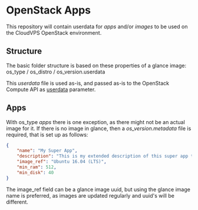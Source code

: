 # OpenStack Apps

This repository will contain userdata for *apps* and/or *images* to be used on the CloudVPS OpenStack environment.

## Structure

The basic folder structure is based on these properties of a glance image:
os_type / os_distro / os_version.userdata

This *userdata* file is used as-is, and passed as-is to the OpenStack Compute API as [userdata](https://docs.openstack.org/nova/latest/user/user-data.html) parameter.

## Apps
With os_type *apps* there is one exception, as there might not be an actual image for it.
If there is no image in glance, then a *os_version.metadata* file is required, that is set up as follows:

```json
{
    "name": "My Super App",
    "description": "This is my extended description of this super app that i've developed",
    "image_ref": "Ubuntu 16.04 (LTS)",
    "min_ram": 512,
    "min_disk": 40
}
```

The image_ref field can be a glance image uuid, but using the glance image name is preferred, as images are updated regularly and uuid's will be different.
